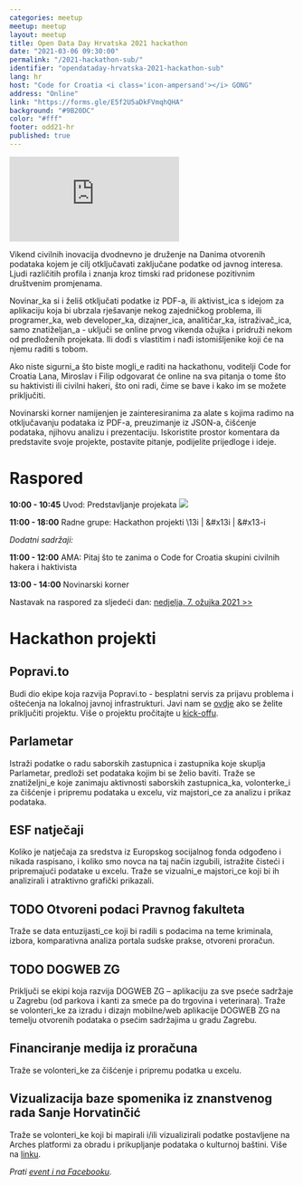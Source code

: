 ```yaml
---
categories: meetup
meetup: meetup
layout: meetup
title: Open Data Day Hrvatska 2021 hackathon
date: "2021-03-06 09:30:00"
permalink: "/2021-hackathon-sub/"
identifier: "opendataday-hrvatska-2021-hackathon-sub"
lang: hr
host: "Code for Croatia <i class='icon-ampersand'></i> GONG"
address: "Online"
link: "https://forms.gle/E5f2U5aDkFVmqhQHA"
background: "#9B20DC"
color: "#fff"
footer: odd21-hr
published: true
---
```


<!-- Embed responsive Youtube videos - https://avexdesigns.com/blog/responsive-youtube-embed  -->

<!-- Playlist: -->
<div class="embed-container"><iframe src="https://www.youtube.com/embed/videoseries?list=PL0xknu6-elklI6HYPrF-TDX4TiPTen8TN" frameborder="0" allow="autoplay; encrypted-media" allowfullscreen></iframe></div>

<!-- Video:
<div class="embed-container"><iframe src="https://www.youtube.com/embed/pbVUTXA-BRM" frameborder="0" allow="accelerometer; autoplay; clipboard-write; encrypted-media; gyroscope; picture-in-picture" allowfullscreen></iframe></div>
-->


Vikend civilnih inovacija dvodnevno je druženje na Danima otvorenih podataka kojem je cilj otključavati zaključane podatke od javnog interesa. Ljudi različitih profila i znanja kroz timski rad pridonese pozitivnim društvenim promjenama.

Novinar_ka si i želiš otključati podatke iz PDF-a, ili aktivist_ica s idejom za aplikaciju koja bi ubrzala rješavanje nekog zajedničkog problema, ili programer_ka, web developer_ka, dizajner_ica, analitičar_ka, istraživač_ica, samo znatiželjan_a - uključi se online prvog vikenda ožujka i pridruži nekom od predloženih projekata. Ili dođi s vlastitim i nađi istomišljenike koji će na njemu raditi s tobom.

Ako niste sigurni_a što biste mogli_e raditi na hackathonu, voditelji Code for Croatia Lana, Miroslav i Filip odgovarat će online na sva pitanja o tome što su haktivisti ili civilni hakeri, što oni radi, čime se bave i kako im se možete priključiti.

Novinarski korner namijenjen je zainteresiranima za alate s kojima radimo na otključavanju podataka iz PDF-a, preuzimanje iz JSON-a, čišćenje podataka, njihovu analizu i prezentaciju. Iskoristite prostor komentara da predstavite svoje projekte, postavite pitanje, podijelite prijedloge i ideje.

# Raspored

**10:00 - 10:45** Uvod: Predstavljanje projekata <img src="https://glyphicons.com/img/glyphicons/halflings/2x/glyphicons-halflings-189-video-play-empty@2x.png">

**11:00 - 18:00** Radne grupe: Hackathon projekti \13i | &#x13i | &#x13-i

_Dodatni sadržaji:_

**11:00 - 12:00** AMA: Pitaj što te zanima o Code for Croatia skupini civilnih hakera i haktivista

**13:00 - 14:00** Novinarski korner

Nastavak na raspored za sljedeći dan: [nedjelja, 7. ožujka 2021 >>](/2021-hackathon-ned/)

# Hackathon projekti

## Popravi.to
Budi dio ekipe koja razvija Popravi.to - besplatni servis za prijavu problema i oštećenja na lokalnoj javnoj infrastrukturi. Javi nam se [ovdje](https://diskurs.codeforcroatia.org/t/prijave-za-projektnu-ekipu-za-popravi-to-trebamo-pomoc/493) ako se želite priključiti projektu. Više o projektu pročitajte u [kick-offu](https://diskurs.codeforcroatia.org/t/kick-off-za-popravi-to-fixmystreet-projekt-u-hr-za-prijavu-problema-na-javnoj-infrastrukturi/492).

## Parlametar
Istraži podatke o radu saborskih zastupnica i zastupnika koje skuplja Parlametar, predloži set podataka kojim bi se želio baviti. Traže se znatiželjni_e koje zanimaju aktivnosti saborskih zastupnica_ka, volonterke_i za čišćenje i pripremu podataka u excelu, viz majstori_ce za analizu i prikaz podataka.

## ESF natječaji
Koliko je natječaja za sredstva iz Europskog socijalnog fonda odgođeno i nikada raspisano, i koliko smo novca na taj način izgubili, istražite čisteći i pripremajući podatake u excelu. Traže se vizualni_e majstori_ce koji bi ih analizirali i atraktivno grafički prikazali.

## TODO Otvoreni podaci Pravnog fakulteta
Traže se data entuzijasti_ce koji bi radili s podacima na teme kriminala, izbora, komparativna analiza portala sudske prakse, otvoreni proračun.

## TODO DOGWEB ZG
Priključi se ekipi koja razvija DOGWEB ZG – aplikaciju za sve pseće sadržaje u Zagrebu (od parkova i kanti za smeće pa do trgovina i veterinara). Traže se volonteri_ke za izradu i dizajn mobilne/web aplikacije DOGWEB ZG na temelju otvorenih podataka o psećim sadržajima u gradu Zagrebu.

## Financiranje medija iz proračuna
Traže se volonteri_ke za čišćenje i pripremu podatka u excelu.

## Vizualizacija baze spomenika iz znanstvenog rada Sanje Horvatinčić
Traže se volonteri_ke koji bi mapirali i/ili vizualizirali podatke postavljene na Arches platformi za obradu i prikupljanje podataka o kulturnoj baštini. Više na [linku](https://www.bib.irb.hr/1052189).


*Prati [event i na Facebooku](https://www.facebook.com/events/1062413730935676?acontext=%7B%22event_action_history%22%3A[%7B%22extra_data%22%3A%22%22%2C%22mechanism%22%3A%22surface%22%2C%22surface%22%3A%22edit_dialog%22%7D%2C%7B%22extra_data%22%3A%22%22%2C%22mechanism%22%3A%22surface%22%2C%22surface%22%3A%22permalink%22%7D%2C%7B%22extra_data%22%3A%22%22%2C%22mechanism%22%3A%22surface%22%2C%22surface%22%3A%22edit_dialog%22%7D]%7D).*
